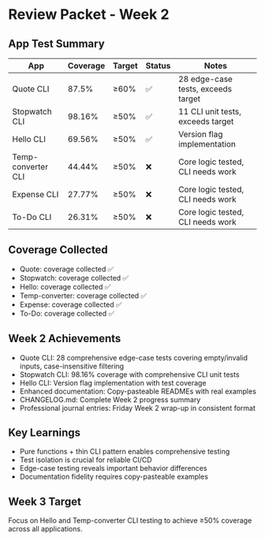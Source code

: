 # Review Packet - Week 2

## App Test Summary

| App | Coverage | Target | Status | Notes |
|-----|----------|--------|--------|-------|
| Quote CLI | 87.5% | ≥60% | ✅ | 28 edge-case tests, exceeds target |
| Stopwatch CLI | 98.16% | ≥50% | ✅ | 11 CLI unit tests, exceeds target |
| Hello CLI | 69.56% | ≥50% | ✅ | Version flag implementation |
| Temp-converter CLI | 44.44% | ≥50% | ❌ | Core logic tested, CLI needs work |
| Expense CLI | 27.77% | ≥50% | ❌ | Core logic tested, CLI needs work |
| To-Do CLI | 26.31% | ≥50% | ❌ | Core logic tested, CLI needs work |

## Coverage Collected
- Quote: coverage collected ✅
- Stopwatch: coverage collected ✅
- Hello: coverage collected ✅
- Temp-converter: coverage collected ✅
- Expense: coverage collected ✅
- To-Do: coverage collected ✅

## Week 2 Achievements
- Quote CLI: 28 comprehensive edge-case tests covering empty/invalid inputs, case-insensitive filtering
- Stopwatch CLI: 98.16% coverage with comprehensive CLI unit tests
- Hello CLI: Version flag implementation with test coverage
- Enhanced documentation: Copy-pasteable READMEs with real examples
- CHANGELOG.md: Complete Week 2 progress summary
- Professional journal entries: Friday Week 2 wrap-up in consistent format

## Key Learnings
- Pure functions + thin CLI pattern enables comprehensive testing
- Test isolation is crucial for reliable CI/CD
- Edge-case testing reveals important behavior differences
- Documentation fidelity requires copy-pasteable examples

## Week 3 Target
Focus on Hello and Temp-converter CLI testing to achieve ≥50% coverage across all applications.
